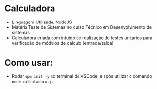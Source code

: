# Calculadora

- Linguagem Utilizada: NodeJS
- Matéria Teste de Sistemas no curso Técnico em Desenvolvimento de sistemas
- Calculadora criada com intuido de realização de testes unitários para verificação de módulos de calculo (entrada/saída)

# Como usar:

- Rodar `npm init -y` no terminal do VSCode, e após utilizar o comando `node calculadora.js`;
